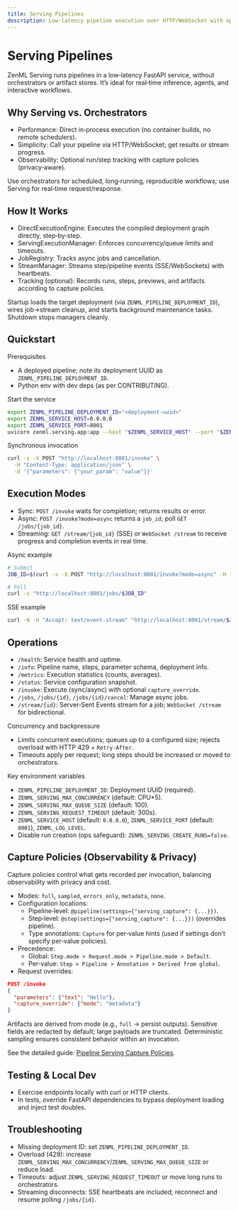 ```yaml
---
title: Serving Pipelines
description: Low‑latency pipeline execution over HTTP/WebSocket with optional tracking and streaming.
---
```


# Serving Pipelines

ZenML Serving runs pipelines in a low‑latency FastAPI service, without orchestrators or artifact stores. It’s ideal for real‑time inference, agents, and interactive workflows.

## Why Serving vs. Orchestrators

- Performance: Direct in‑process execution (no container builds, no remote schedulers).
- Simplicity: Call your pipeline via HTTP/WebSocket; get results or stream progress.
- Observability: Optional run/step tracking with capture policies (privacy‑aware).

Use orchestrators for scheduled, long‑running, reproducible workflows; use Serving for real‑time request/response.

## How It Works

- DirectExecutionEngine: Executes the compiled deployment graph directly, step‑by‑step.
- ServingExecutionManager: Enforces concurrency/queue limits and timeouts.
- JobRegistry: Tracks async jobs and cancellation.
- StreamManager: Streams step/pipeline events (SSE/WebSockets) with heartbeats.
- Tracking (optional): Records runs, steps, previews, and artifacts according to capture policies.

Startup loads the target deployment (via `ZENML_PIPELINE_DEPLOYMENT_ID`), wires job→stream cleanup, and starts background maintenance tasks. Shutdown stops managers cleanly.

## Quickstart

Prerequisites

- A deployed pipeline; note its deployment UUID as `ZENML_PIPELINE_DEPLOYMENT_ID`.
- Python env with dev deps (as per CONTRIBUTING).

Start the service

```bash
export ZENML_PIPELINE_DEPLOYMENT_ID="<deployment-uuid>"
export ZENML_SERVICE_HOST=0.0.0.0
export ZENML_SERVICE_PORT=8001
uvicorn zenml.serving.app:app --host "$ZENML_SERVICE_HOST" --port "$ZENML_SERVICE_PORT"
```

Synchronous invocation

```bash
curl -s -X POST "http://localhost:8001/invoke" \
  -H "Content-Type: application/json" \
  -d '{"parameters": {"your_param": "value"}}'
```

## Execution Modes

- Sync: `POST /invoke` waits for completion; returns results or error.
- Async: `POST /invoke?mode=async` returns a `job_id`; poll `GET /jobs/{job_id}`.
- Streaming: `GET /stream/{job_id}` (SSE) or `WebSocket /stream` to receive progress and completion events in real time.

Async example

```bash
# Submit
JOB_ID=$(curl -s -X POST "http://localhost:8001/invoke?mode=async" -H "Content-Type: application/json" -d '{"parameters":{}}' | jq -r .job_id)

# Poll
curl -s "http://localhost:8001/jobs/$JOB_ID"
```

SSE example

```bash
curl -N -H "Accept: text/event-stream" "http://localhost:8001/stream/$JOB_ID"
```

## Operations

- `/health`: Service health and uptime.
- `/info`: Pipeline name, steps, parameter schema, deployment info.
- `/metrics`: Execution statistics (counts, averages).
- `/status`: Service configuration snapshot.
- `/invoke`: Execute (sync/async) with optional `capture_override`.
- `/jobs`, `/jobs/{id}`, `/jobs/{id}/cancel`: Manage async jobs.
- `/stream/{id}`: Server‑Sent Events stream for a job; `WebSocket /stream` for bidirectional.

Concurrency and backpressure

- Limits concurrent executions; queues up to a configured size; rejects overload with HTTP 429 + `Retry-After`.
- Timeouts apply per request; long steps should be increased or moved to orchestrators.

Key environment variables

- `ZENML_PIPELINE_DEPLOYMENT_ID`: Deployment UUID (required).
- `ZENML_SERVING_MAX_CONCURRENCY` (default: CPU*5).
- `ZENML_SERVING_MAX_QUEUE_SIZE` (default: 100).
- `ZENML_SERVING_REQUEST_TIMEOUT` (default: 300s).
- `ZENML_SERVICE_HOST` (default: `0.0.0.0`), `ZENML_SERVICE_PORT` (default: `8001`), `ZENML_LOG_LEVEL`.
- Disable run creation (ops safeguard): `ZENML_SERVING_CREATE_RUNS=false`.

## Capture Policies (Observability & Privacy)

Capture policies control what gets recorded per invocation, balancing observability with privacy and cost.

- Modes: `full`, `sampled`, `errors_only`, `metadata`, `none`.
- Configuration locations:
  - Pipeline‑level: `@pipeline(settings={"serving_capture": {...}})`.
  - Step‑level: `@step(settings={"serving_capture": {...}})` (overrides pipeline).
  - Type annotations: `Capture` for per‑value hints (used if settings don’t specify per‑value policies).
- Precedence:
  - Global: `Step.mode > Request.mode > Pipeline.mode > Default`.
  - Per‑value: `Step > Pipeline > Annotation > Derived from global`.
- Request overrides:

```json
POST /invoke
{
  "parameters": {"text": "Hello"},
  "capture_override": {"mode": "metadata"}
}
```

Artifacts are derived from mode (e.g., `full` → persist outputs). Sensitive fields are redacted by default; large payloads are truncated. Deterministic sampling ensures consistent behavior within an invocation.

See the detailed guide: [Pipeline Serving Capture Policies](./capture-policies.md).

## Testing & Local Dev

- Exercise endpoints locally with curl or HTTP clients.
- In tests, override FastAPI dependencies to bypass deployment loading and inject test doubles.

## Troubleshooting

- Missing deployment ID: set `ZENML_PIPELINE_DEPLOYMENT_ID`.
- Overload (429): increase `ZENML_SERVING_MAX_CONCURRENCY`/`ZENML_SERVING_MAX_QUEUE_SIZE` or reduce load.
- Timeouts: adjust `ZENML_SERVING_REQUEST_TIMEOUT` or move long runs to orchestrators.
- Streaming disconnects: SSE heartbeats are included; reconnect and resume polling `/jobs/{id}`.
